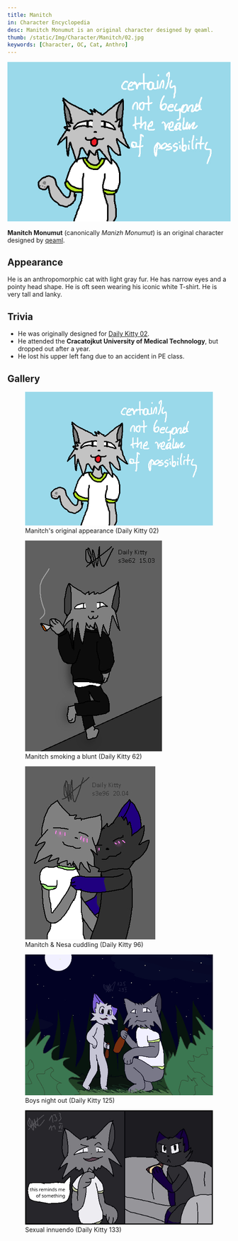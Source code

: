 ```yaml
---
title: Manitch
in: Character Encyclopedia
desc: Manitch Monumut is an original character designed by qeaml.
thumb: /static/Img/Character/Manitch/02.jpg
keywords: [Character, OC, Cat, Anthro]
---
```


<img class="char-portrait" src="/static/Img/Character/Manitch/02.jpg">

**Manitch Monumut** (canonically *Manizh Monumut*) is an original character
designed by [qeaml].

## Appearance

He is an anthropomorphic cat with light gray fur. He has narrow eyes and a
pointy head shape. He is oft seen wearing his iconic white T-shirt. He is very
tall and lanky.

## Trivia

* He was originally designed for [Daily Kitty 02].
* He attended the **Cracatojkut University of Medical Technology**, but dropped
  out after a year.
* He lost his upper left fang due to an accident in PE class.

## Gallery

<div class="gallery">

<figure class="gallery-elem">
    <a href="/static/Img/Character/Manitch/02.jpg">
        <img src="/static/Img/Character/Manitch/02.jpg">
    </a>
    <figcaption>
        Manitch's original appearance (Daily Kitty 02)
    </figcaption>
</figure>

<figure class="gallery-elem">
    <a href="/static/Img/Character/Manitch/62.jpg">
        <img src="/static/Img/Character/Manitch/62.jpg">
    </a>
    <figcaption>
        Manitch smoking a blunt (Daily Kitty 62)
    </figcaption>
</figure>

<figure class="gallery-elem">
    <a href="/static/Img/Character/Manitch/96.jpg">
        <img src="/static/Img/Character/Manitch/96.jpg">
    </a>
    <figcaption>
        Manitch & Nesa cuddling (Daily Kitty 96)
    </figcaption>
</figure>

<figure class="gallery-elem">
    <a href="/static/Img/Character/Manitch/125.jpg">
        <img src="/static/Img/Character/Manitch/125.jpg">
    </a>
    <figcaption>
        Boys night out (Daily Kitty 125)
    </figcaption>
</figure>

<figure class="gallery-elem">
    <a href="/static/Img/Character/Manitch/133.jpg">
        <img src="/static/Img/Character/Manitch/133.jpg">
    </a>
    <figcaption>
        Sexual innuendo (Daily Kitty 133)
    </figcaption>
</figure>

</div>

[qeaml]: https://qeaml.github.io
[Daily Kitty 02]: /static/Img/Character/Manitch/02.jpg
